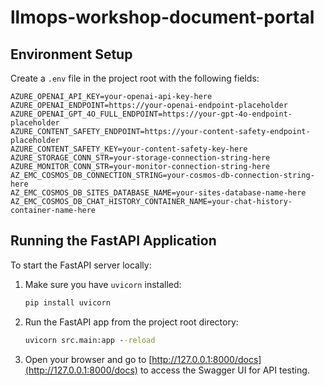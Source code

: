 # llmops-workshop-document-portal

## Environment Setup

Create a `.env` file in the project root with the following fields:

```
AZURE_OPENAI_API_KEY=your-openai-api-key-here
AZURE_OPENAI_ENDPOINT=https://your-openai-endpoint-placeholder
AZURE_OPENAI_GPT_4O_FULL_ENDPOINT=https://your-gpt-4o-endpoint-placeholder
AZURE_CONTENT_SAFETY_ENDPOINT=https://your-content-safety-endpoint-placeholder
AZURE_CONTENT_SAFETY_KEY=your-content-safety-key-here
AZURE_STORAGE_CONN_STR=your-storage-connection-string-here
AZURE_MONITOR_CONN_STR=your-monitor-connection-string-here
AZ_EMC_COSMOS_DB_CONNECTION_STRING=your-cosmos-db-connection-string-here
AZ_EMC_COSMOS_DB_SITES_DATABASE_NAME=your-sites-database-name-here
AZ_EMC_COSMOS_DB_CHAT_HISTORY_CONTAINER_NAME=your-chat-history-container-name-here
```

## Running the FastAPI Application

To start the FastAPI server locally:

1. Make sure you have `uvicorn` installed:

   ```cmd
   pip install uvicorn
   ```

2. Run the FastAPI app from the project root directory:

   ```cmd
   uvicorn src.main:app --reload
   ```

3. Open your browser and go to [http://127.0.0.1:8000/docs](http://127.0.0.1:8000/docs) to access the Swagger UI for API testing.

